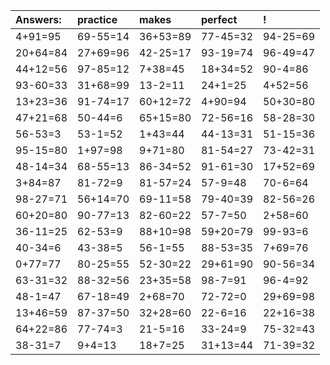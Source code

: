 | Answers: | practice | makes | perfect | ! |
| :--- | :--- | :--- | :--- | :--- |
| 4+91=95 | 69-55=14 | 36+53=89 | 77-45=32 | 94-25=69 | 
| 20+64=84 | 27+69=96 | 42-25=17 | 93-19=74 | 96-49=47 | 
| 44+12=56 | 97-85=12 | 7+38=45 | 18+34=52 | 90-4=86 | 
| 93-60=33 | 31+68=99 | 13-2=11 | 24+1=25 | 4+52=56 | 
| 13+23=36 | 91-74=17 | 60+12=72 | 4+90=94 | 50+30=80 | 
| 47+21=68 | 50-44=6 | 65+15=80 | 72-56=16 | 58-28=30 | 
| 56-53=3 | 53-1=52 | 1+43=44 | 44-13=31 | 51-15=36 | 
| 95-15=80 | 1+97=98 | 9+71=80 | 81-54=27 | 73-42=31 | 
| 48-14=34 | 68-55=13 | 86-34=52 | 91-61=30 | 17+52=69 | 
| 3+84=87 | 81-72=9 | 81-57=24 | 57-9=48 | 70-6=64 | 
| 98-27=71 | 56+14=70 | 69-11=58 | 79-40=39 | 82-56=26 | 
| 60+20=80 | 90-77=13 | 82-60=22 | 57-7=50 | 2+58=60 | 
| 36-11=25 | 62-53=9 | 88+10=98 | 59+20=79 | 99-93=6 | 
| 40-34=6 | 43-38=5 | 56-1=55 | 88-53=35 | 7+69=76 | 
| 0+77=77 | 80-25=55 | 52-30=22 | 29+61=90 | 90-56=34 | 
| 63-31=32 | 88-32=56 | 23+35=58 | 98-7=91 | 96-4=92 | 
| 48-1=47 | 67-18=49 | 2+68=70 | 72-72=0 | 29+69=98 | 
| 13+46=59 | 87-37=50 | 32+28=60 | 22-6=16 | 22+16=38 | 
| 64+22=86 | 77-74=3 | 21-5=16 | 33-24=9 | 75-32=43 | 
| 38-31=7 | 9+4=13 | 18+7=25 | 31+13=44 | 71-39=32 | 
